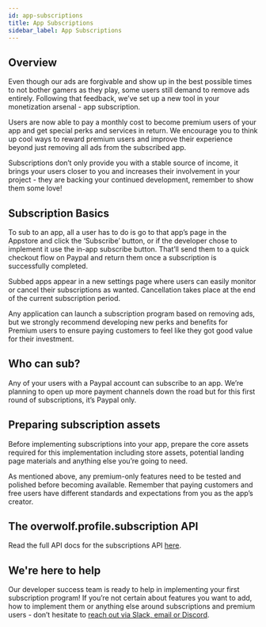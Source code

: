 ```yaml
---
id: app-subscriptions
title: App Subscriptions
sidebar_label: App Subscriptions
---
```


## Overview

Even though our ads are forgivable and show up in the best possible times to not bother gamers as they play, some users still demand to remove ads entirely. Following that feedback, we’ve set up a new tool in your monetization arsenal - app subscription. 

Users are now able to pay a monthly cost to become premium users of your app and get special perks and services in return. We encourage you to think up cool ways to reward premium users and improve their experience beyond just removing all ads from the subscribed app. 

Subscriptions don’t only provide you with a stable source of income, it brings your users closer to you and increases their involvement in your project - they are backing your continued development, remember to show them some love!

## Subscription Basics

To sub to an app, all a user has to do is go to that app’s page in the Appstore and click the ‘Subscribe’ button, or if the developer chose to implement it use the in-app subscribe button. That’ll send them to a quick checkout flow on Paypal and return them once a subscription is successfully completed. 

Subbed apps appear in a new settings page where users can easily monitor or cancel their subscriptions as wanted. Cancellation takes place at the end of the current subscription period. 

Any application can launch a subscription program based on removing ads, but we strongly recommend developing new perks and benefits for Premium users to ensure paying customers to feel like they got good value for their investment.


## Who can sub?

Any of your users with a Paypal account can subscribe to an app. We’re planning to open up more payment channels down the road but for this first round of subscriptions, it’s Paypal only. 


## Preparing subscription assets

Before implementing subscriptions into your app, prepare the core assets required for this implementation including store assets, potential landing page materials and anything else you’re going to need. 

As mentioned above, any premium-only features need to be tested and polished before becoming available. Remember that paying customers and free users have different standards and expectations from you as the app’s creator.

## The overwolf.profile.subscription API

Read the full API docs for the subscriptions API [here](../api/overwolf-profile.subscriptions).

## We're here to help

Our developer success team is ready to help in implementing your first subscription program! If you’re not certain about features you want to add, how to implement them or anything else around subscriptions and premium users - don’t hesitate to [reach out via Slack, email or Discord](../support/contact-us).
